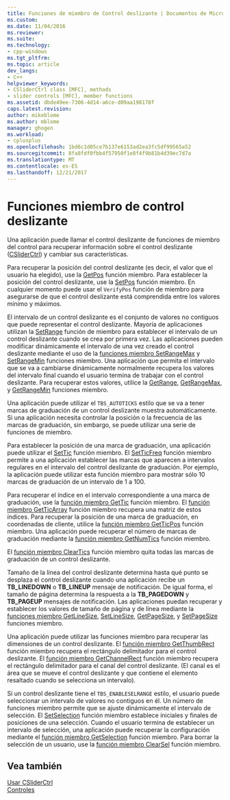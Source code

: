 ```yaml
---
title: Funciones de miembro de Control deslizante | Documentos de Microsoft
ms.custom: 
ms.date: 11/04/2016
ms.reviewer: 
ms.suite: 
ms.technology:
- cpp-windows
ms.tgt_pltfrm: 
ms.topic: article
dev_langs:
- C++
helpviewer_keywords:
- CSliderCtrl class [MFC], methods
- slider controls [MFC], member functions
ms.assetid: dbde49ee-7306-4d14-a6ce-d09aa198178f
caps.latest.revision: 
author: mikeblome
ms.author: mblome
manager: ghogen
ms.workload:
- cplusplus
ms.openlocfilehash: 1bd6c1d05ce7b137e6153ad2ea3fc5df99565a52
ms.sourcegitcommit: 8fa8fdf0fbb4f57950f1e8f4f9b81b4d39ec7d7a
ms.translationtype: MT
ms.contentlocale: es-ES
ms.lasthandoff: 12/21/2017
---
```

# <a name="slider-control-member-functions"></a>Funciones miembro de control deslizante
Una aplicación puede llamar el control deslizante de funciones de miembro del control para recuperar información sobre el control deslizante ([CSliderCtrl](../mfc/reference/csliderctrl-class.md)) y cambiar sus características.  
  
 Para recuperar la posición del control deslizante (es decir, el valor que el usuario ha elegido), use la [GetPos](../mfc/reference/csliderctrl-class.md#getpos) función miembro. Para establecer la posición del control deslizante, use la [SetPos](../mfc/reference/csliderctrl-class.md#setpos) función miembro. En cualquier momento puede usar el `VerifyPos` función de miembro para asegurarse de que el control deslizante está comprendida entre los valores mínimo y máximos.  
  
 El intervalo de un control deslizante es el conjunto de valores no contiguos que puede representar el control deslizante. Mayoría de aplicaciones utilizan la [SetRange](../mfc/reference/csliderctrl-class.md#setrange) función de miembro para establecer el intervalo de un control deslizante cuando se crea por primera vez. Las aplicaciones pueden modificar dinámicamente el intervalo de una vez creado el control deslizante mediante el uso de la [funciones miembro SetRangeMax](../mfc/reference/csliderctrl-class.md#setrangemax) y [SetRangeMin](../mfc/reference/csliderctrl-class.md#setrangemin) funciones miembro. Una aplicación que permita el intervalo que se va a cambiarse dinámicamente normalmente recupera los valores del intervalo final cuando el usuario termina de trabajar con el control deslizante. Para recuperar estos valores, utilice la [GetRange](../mfc/reference/csliderctrl-class.md#getrange), [GetRangeMax](../mfc/reference/csliderctrl-class.md#getrangemax), y [GetRangeMin](../mfc/reference/csliderctrl-class.md#getrangemin) funciones miembro.  
  
 Una aplicación puede utilizar el `TBS_AUTOTICKS` estilo que se va a tener marcas de graduación de un control deslizante muestra automáticamente. Si una aplicación necesita controlar la posición o la frecuencia de las marcas de graduación, sin embargo, se puede utilizar una serie de funciones de miembro.  
  
 Para establecer la posición de una marca de graduación, una aplicación puede utilizar el [SetTic](../mfc/reference/csliderctrl-class.md#settic) función miembro. El [SetTicFreq](../mfc/reference/csliderctrl-class.md#setticfreq) función miembro permite a una aplicación establecer las marcas que aparecen a intervalos regulares en el intervalo del control deslizante de graduación. Por ejemplo, la aplicación puede utilizar esta función miembro para mostrar sólo 10 marcas de graduación de un intervalo de 1 a 100.  
  
 Para recuperar el índice en el intervalo correspondiente a una marca de graduación, use la [función miembro GetTic](../mfc/reference/csliderctrl-class.md#gettic) función miembro. El [función miembro GetTicArray](../mfc/reference/csliderctrl-class.md#getticarray) función miembro recupera una matriz de estos índices. Para recuperar la posición de una marca de graduación, en coordenadas de cliente, utilice la [función miembro GetTicPos](../mfc/reference/csliderctrl-class.md#getticpos) función miembro. Una aplicación puede recuperar el número de marcas de graduación mediante la [función miembro GetNumTics](../mfc/reference/csliderctrl-class.md#getnumtics) función miembro.  
  
 El [función miembro ClearTics](../mfc/reference/csliderctrl-class.md#cleartics) función miembro quita todas las marcas de graduación de un control deslizante.  
  
 Tamaño de la línea del control deslizante determina hasta qué punto se desplaza el control deslizante cuando una aplicación recibe un **TB_LINEDOWN** o **TB_LINEUP** mensaje de notificación. De igual forma, el tamaño de página determina la respuesta a la **TB_PAGEDOWN** y **TB_PAGEUP** mensajes de notificación. Las aplicaciones puedan recuperar y establecer los valores de tamaño de página y de línea mediante la [funciones miembro GetLineSize](../mfc/reference/csliderctrl-class.md#getlinesize), [SetLineSize](../mfc/reference/csliderctrl-class.md#setlinesize), [GetPageSize](../mfc/reference/csliderctrl-class.md#getpagesize), y [SetPageSize](../mfc/reference/csliderctrl-class.md#setpagesize) funciones miembro.  
  
 Una aplicación puede utilizar las funciones miembro para recuperar las dimensiones de un control deslizante. El [función miembro GetThumbRect](../mfc/reference/csliderctrl-class.md#getthumbrect) función miembro recupera el rectángulo delimitador para el control deslizante. El [función miembro GetChannelRect](../mfc/reference/csliderctrl-class.md#getchannelrect) función miembro recupera el rectángulo delimitador para el canal del control deslizante. (El canal es el área que se mueve el control deslizante y que contiene el elemento resaltado cuando se selecciona un intervalo).  
  
 Si un control deslizante tiene el `TBS_ENABLESELRANGE` estilo, el usuario puede seleccionar un intervalo de valores no contiguos en él. Un número de funciones miembro permite que se ajuste dinámicamente el intervalo de selección. El [SetSelection](../mfc/reference/csliderctrl-class.md#setselection) función miembro establece iniciales y finales de posiciones de una selección. Cuando el usuario termina de establecer un intervalo de selección, una aplicación puede recuperar la configuración mediante el [función miembro GetSelection](../mfc/reference/csliderctrl-class.md#getselection) función miembro. Para borrar la selección de un usuario, use la [función miembro ClearSel](../mfc/reference/csliderctrl-class.md#clearsel) función miembro.  
  
## <a name="see-also"></a>Vea también  
 [Usar CSliderCtrl](../mfc/using-csliderctrl.md)   
 [Controles](../mfc/controls-mfc.md)

